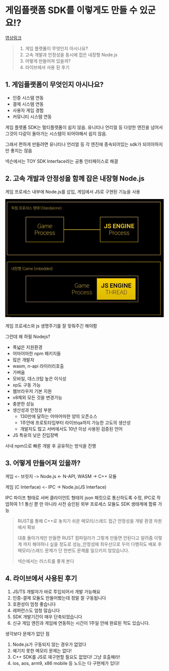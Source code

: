 # 게임플랫폼 SDK를 이렇게도 만들 수 있군요!?

[영상링크](https://www.youtube.com/watch?v=JWdpNK-nTto)

> 1. 게임 플랫폼이 무엇인지 아시나요?
> 2. 고속 개발과 안정성을 동시에 잡은 내장형 Node.js
> 3. 어떻게 만들어져 있을까?
> 4. 라이브에서 사용 된 후기

## 1. 게임플랫폼이 무엇인지 아시나요?

- 인증 시스템 연동
- 결제 시스템 연동
- 사용자 게임 경험
- 커뮤니티 시스템 연동

게임 플랫폼 SDK는 멀티플랫폼이 쉽지 않음. 유니티나 언리얼 등 다양한 엔진을 넘어서 그것이 다같이 돌아가는 시스템이 되어야해서 쉽지 않음.

그래서 편하게 만들려면 유니티나 언리얼 등 각 엔진에 종속되어있는 sdk가 되어야하지만 좋지는 않음

넥슨에서는 TOY SDK Interface라는 공통 인터페이스로 해결

## 2. 고속 개발과 안정성을 함께 잡은 내장형 Node.js

게임 프로세스 내부에 Node.js를 삽입, 게임에서 JS로 구현된 기능을 사용

![](./%EB%82%B4%EC%9E%A5%20sdk%20%EA%B5%AC%EC%A1%B0.PNG)

게임 프로세스와 js 생명주기를 잘 맞춰주긴 해야함

그런데 왜 하필 Nodejs?

- 폭넓은 지원환경
- 어마어마한 npm 패키지들
- 많은 개발자
- wasm, n-api 라이러리호출
- 가벼움
- 모바일, 데스크탑 높은 이식성
- xp도 구동 가능
- 웹브라우저 기본 지원
- v8제외 모든 것을 변경가능
- 충분한 성능
- 생산성과 안정성 부분
  - 130만에 달하는 어마어마한 양의 오픈소스
  - 1주안에 프로토타입부터 라이브qa까지 가능한 고도의 생산성
  - 개발자도 많고 서버에서도 10년 이상 사용된 검증된 언어
- JS 특유의 낮은 진입장벽

사내 npm으로 빠른 개발 후 공유하는 방식을 진행

## 3. 어떻게 만들어져 있을까?

게임 <- 브릿지 -> Node.js <- N-API, WASM -> C++ 모듈

게임 (C Interface) <- IPC -> Node.js(JS Interface)

IPC 파이프 형태로 서버 클라이언트 형태의 json 패킷으로 통신하도록 수정, IPC로 작업하여 1:1 통신 뿐 만 아니라 사전 승인된 외부 프로세스 모듈도 SDK 생태계에 합류 가능

> RUST를 통해 C++로 놓치기 쉬운 메모리/스레드 접근 안정성을 개발 환경 차원에서 확보
>
> 대충 돌아가게만 만들면 RUST 컴파일러가 그렇게 만들면 안된다고 알려줌
> 이렇게 까지 해야하나 싶을 정도로 성능\_안정성에 최우선으로 두어 다행히도 배포 후 메모리/스레드 문제가 단 한번도 문제를 일으키지 않았습니다.
>
> 넥슨에서는 러스트를 좋게 본다

## 4. 라이브에서 사용된 후기

1. JS/TS 개발자가 바로 투입되어서 개발 가능해요
2. 인증-결제 모듈도 만들어봤는데 정말 잘 구동됩니다
3. 호환성이 엄청 좋습니다
4. 레퍼런스도 엄청 많습니다
5. SDK 개발기간이 매우 단축되었습니다
6. 신규 게임 엔진과 게임에 연동하는 시간이 1주일 안에 완료된 적도 있습니다.

생각보다 문제가 없던 점

1. Node.js가 구동되지 않는 경우가 없었다
2. 예기치 못한 메모리 문제는 없다!
3. C++ SDK를 JS로 재구현할 필요도 없었다! 그냥 호출해라!
4. ios, aos, arm9, x86 mobile 등 노드는 다 구현체가 있다!
